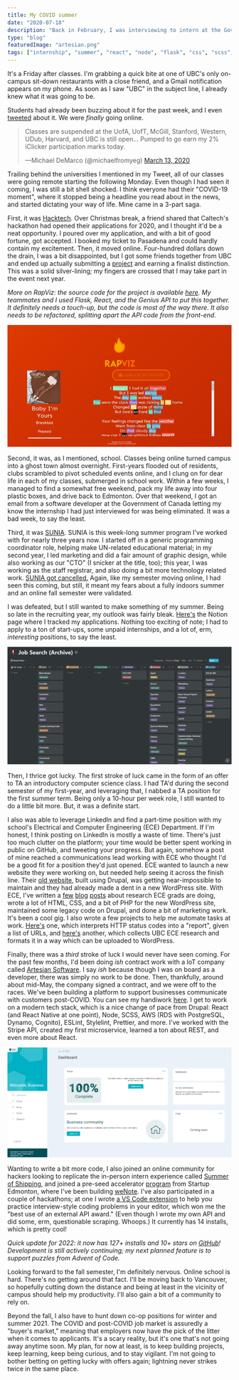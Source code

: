 ```yaml
---
title: My COVID summer
date: "2020-07-18"
description: "Back in February, I was interviewing to intern at the Government of Canada and wrapping up my freshman year in Vancouver. Now, I'm interning at an IoT start-up and stuck back in my hometown. Here, I try to break down how that happened."
type: "blog"
featuredImage: "artesian.png"
tags: ["internship", "summer", "react", "node", "flask", "css", "scss", "aws", "dynamodb", "PostgreSQL", "REST", "SQL", "noSQL"]
---
```


It's a Friday after classes. I'm grabbing a quick bite at one of UBC's only on-campus sit-down restaurants with a close friend, and a Gmail notification appears on my phone. As soon as I saw "UBC" in the subject line, I already knew what it was going to be.

Students had already been buzzing about it for the past week, and I even [tweeted](https://twitter.com/michaelfromyeg/status/1238500414053429248?ref_src=twsrc%5Etfw) about it. We were _finally_ going online.

> Classes are suspended at the UofA, UofT, McGill, Stanford, Western, UDub, Harvard, and UBC is still open... Pumped to go earn my 2% iClicker participation marks today.
>
> —Michael DeMarco (@michaelfromyeg) [March 13, 2020](https://twitter.com/michaelfromyeg/status/1238500414053429248?ref_src=twsrc%5Etfw)

Trailing behind the universities I mentioned in my Tweet, all of our classes were going remote starting the following Monday. Even though I had seen it coming, I was still a bit shell shocked. I think everyone had their "COVID-19 moment", where it stopped being a headline you read about in the news, and started dictating your way of life. Mine came in a 3-part saga.

First, it was [Hacktech](https://hacktech.io/). Over Christmas break, a friend shared that Caltech's hackathon had opened their applications for 2020, and I thought it'd be a neat opportunity. I poured over my application, and with a bit of good fortune, got accepted. I booked my ticket to Pasadena and could hardly contain my excitement. Then, it moved online. Four-hundred dollars down the drain, I was a bit disappointed, but I got some friends together from UBC and ended up actually submitting a [project](https://rapviz.appspot.com/) and earning a finalist distinction. This was a solid silver-lining; my fingers are crossed that I may take part in the event next year.

_More on RapViz: the source code for the project is available [here](https://github.com/michaelfromyeg/rapviz). My teammates and I used Flask, React, and the Genius API to put this together. It definitely needs a touch-up, but the code is most of the way there. It also needs to be refactored, splitting apart the API code from the front-end._

![RapViz's homepage](rapviz.png "RapViz's homepage")

Second, it was, as I mentioned, school. Classes being online turned campus into a ghost town almost overnight. First-years flooded out of residents, clubs scrambled to pivot scheduled events online, and I clung on for dear life in each of my classes, submerged in school work. Within a few weeks, I managed to find a somewhat free weekend, pack my life away into four plastic boxes, and drive back to Edmonton. Over that weekend, I got an email from a software developer at the Government of Canada letting my know the internship I had just interviewed for was being eliminated. It was a bad week, to say the least.

Third, it was [SUNIA](https://sunia.ca). SUNIA is this week-long summer program I've worked with for nearly three years now. I started off in a generic programming coordinator role, helping make UN-related educational material; in my second year, I led marketing and did a fair amount of graphic design, while also working as our "CTO" (I snicker at the title, too); this year, I was working as the staff registrar, and also doing a bit more technology related work. [SUNIA got cancelled.](https://sunia.ca/covid) Again, like my semester moving online, I had seen this coming, but still, it meant my fears about a fully indoors summer and an online fall semester were validated.

I was defeated, but I still wanted to make something of my summer. Being so late in the recruiting year, my outlook was fairly bleak. [Here's](https://notion.so/michaelfromyeg/49058c86c8d44605b65f9637d8f9e8a7?v=3acd8e103476491f833c4d69a39995df) the Notion page where I tracked my applications. Nothing too exciting of note; I had to apply to a ton of start-ups, some unpaid internships, and a lot of, erm, _interesting_ positions, to say the least.

![A screenshot of my Notion page](notion.png)

Then, I thrice got lucky. The first stroke of luck came in the form of an offer to TA an introductory computer science class. I had TA'd during the second semester of my first-year, and leveraging that, I nabbed a TA position for the first summer term. Being only a 10-hour per week role, I still wanted to do a little bit more. But, it was a definite start.

I also was able to leverage LinkedIn and find a part-time position with my school's Electrical and Computer Engineering (ECE) Department. If I'm honest, I think posting on LinkedIn is mostly a waste of time. There's just too much clutter on the platform; your time would be better spent working in public on GitHub, and tweeting your progress. But again, somehow a post of mine reached a communications lead working with ECE who thought I'd be a good fit for a position they'd just opened. ECE wanted to launch a new website they were working on, but needed help seeing it across the finish line. Their [old website](https://ece.ubc.ca/), built using Drupal, was getting near-impossible to maintain and they had already made a dent in a new WordPress site. With ECE, I've written a [few](https://ece.ubc.ca/news/202005/ece-capstone-faculty-award-recipients) [blog](https://ece.ubc.ca/news/202006/ece-phd-candidate-awarded-prestigious-microsoft-research-grant) [posts](https://ece.ubc.ca/news/202007/ubc-masc-student-developing-wearable-device-track-heart-and-brain-signals) about research ECE grads are doing, wrote a lot of HTML, CSS, and a bit of PHP for the new WordPress site, maintained some legacy code on Drupal, and done a bit of marketing work. It's been a cool gig. I also wrote a few projects to help me automate tasks at work. [Here's](https://github.com/michaelfromyeg/pylink) one, which interprets HTTP status codes into a "report", given a list of URLs, and [here's](https://github.com/michaelfromyeg/rECEsearch) another, which collects UBC ECE research and formats it in a way which can be uploaded to WordPress.

Finally, there was a _third_ stroke of luck I would never have seen coming. For the past few months, I'd been doing _ish_ contract work with a IoT company called [Artesian Software](https://artesiansoft.com/). I say _ish_ because though I was on board as a developer, there was simply no work to be done. Then, thankfully, around about mid-May, the company signed a contract, and we were off to the races. We've been building a platform to support businesses communicate with customers post-COVID. You can see my handiwork [here](https://shieldscore.com/). I get to work on a modern tech stack, which is a nice change of pace from Drupal: React (and React Native at one point), Node, SCSS, AWS (RDS with PostgreSQL, Dynamo, Cognito), ESLint, Stylelint, Prettier, and more. I've worked with the Stripe API, created my first microservice, learned a ton about REST, and even more about React.

![A screenshot of ShieldScore](artesian.png)

Wanting to write a bit more code, I also joined an online community for hackers looking to replicate the in-person intern experience called [Summer of Shipping](https://summerofshipping.com/), and joined a pre-seed accelerator [program](https://studentstartuplife.com/programs/student-summer-program) from Startup Edmonton, where I've been building [weNote](https://wenote.ca). I've also participated in a couple of hackathons; at one I wrote [a VS Code extension](https://marketplace.visualstudio.com/items?itemName=michaelfromyeg.vscode-puzzle) to help you practice interview-style coding problems in your editor, which won me the "best use of an external API award." (Even though I wrote my own API and did some, erm, questionable scraping. Whoops.) It currently has 14 installs, which is pretty cool!

_Quick update for 2022: it now has 127+ installs and 10+ stars on [GitHub](https://github.com/michaelfromyeg/vscode-puzzles)! Development is still actively continuing; my next planned feature is to support puzzles from Advent of Code._

Looking forward to the fall semester, I'm definitely nervous. Online school is hard. There's no getting around that fact. I'll be moving back to Vancouver, so hopefully cutting down the distance and being at least in the vicinity of campus should help my productivity. I'll also gain a bit of a community to rely on.

Beyond the fall, I also have to hunt down co-op positions for winter and summer 2021. The COVID and post-COVID job market is assuredly a "buyer's market," meaning that employers now have the pick of the litter when it comes to applicants. It's a scary reality, but it's one that's not going away anytime soon. My plan, for now at least, is to keep building projects, keep learning, keep being curious, and to stay vigilant. I'm not going to bother betting on getting lucky with offers again; lightning never strikes twice in the same place.
